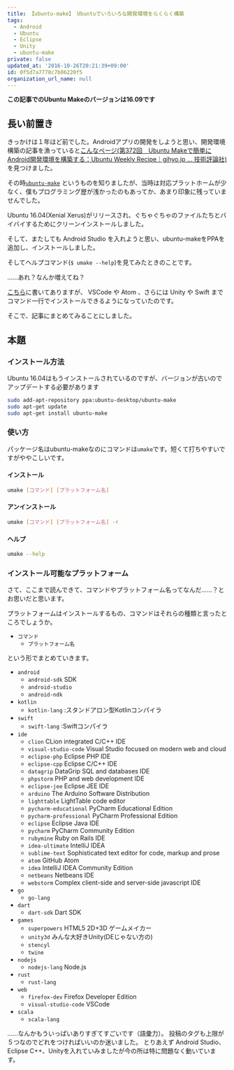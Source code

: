 ```yaml
---
title: 【ubuntu-make】 Ubuntuでいろいろな開発環境をらくらく構築
tags:
  - Android
  - Ubuntu
  - Eclipse
  - Unity
  - ubuntu-make
private: false
updated_at: '2016-10-26T20:21:39+09:00'
id: 0f5d7a7778c7b06220f5
organization_url_name: null
---
```

**この記事でのUbuntu Makeのバージョンは16.09です**
## 長い前置き
きっかけは１年ほど前でした。Androidアプリの開発をしようと思い、開発環境構築の記事を漁っていると[こんなページ(第372回　Ubuntu Makeで簡単にAndroid開発環境を構築する：Ubuntu Weekly Recipe｜gihyo.jp … 技術評論社)](http://gihyo.jp/admin/serial/01/ubuntu-recipe/0372)を見つけました。

その時[`ubuntu-make`](https://wiki.ubuntu.com/ubuntu-make) というものを知りましたが、当時は対応プラットホームが少なく、僕もプログラミング歴が浅かったのもあってか、あまり印象に残っていませんでした。

Ubuntu 16.04(Xenial Xerus)がリリースされ、ぐちゃぐちゃのファイルたちとバイバイするためにクリーンインストールしました。

そして、またしても Android Studio を入れようと思い、ubuntu-makeをPPAを追加し、インストールしました。

そしてヘルプコマンド(`$ umake --help`)を見てみたときのことです。

……あれ？なんか増えてね？

[こちら](https://wiki.ubuntu.com/ubuntu-make#Supported_platforms)に書いてありますが、 VSCode や Atom 、さらには Unity や Swift までコマンド一行でインストールできるようになっていたのです。

そこで、記事にまとめてみることにしました。

## 本題
### インストール方法
Ubuntu 16.04はもうインストールされているのですが、バージョンが古いのでアップデートする必要があります

```bash
sudo add-apt-repository ppa:ubuntu-desktop/ubuntu-make
sudo apt-get update
sudo apt-get install ubuntu-make
```

### 使い方
パッケージ名はubuntu-makeなのにコマンドは`umake`です。短くて打ちやすいですがややこしいです。
#### インストール
```bash
umake [コマンド] [プラットフォーム名]
```
#### アンインストール
```bash
umake [コマンド] [プラットフォーム名] -r
```
#### ヘルプ
```bash
umake --help
```

### インストール可能なプラットフォーム
さて、ここまで読んできて、コマンドやプラットフォーム名ってなんだ……？とお思いだと思います。

プラットフォームはインストールするもの、コマンドはそれらの種類と言ったところでしょうか。

- `コマンド`
  - `プラットフォーム名` 

という形でまとめていきます。

- `android`
  - `android-sdk` SDK
  - `android-studio`
  - `android-ndk`
- `kotlin`
  - `kotlin-lang` :スタンドアロン型Kotlinコンパイラ
- `swift`
  - `swift-lang` :Swiftコンパイラ
- `ide`
  - `clion` CLion integrated C/C++ IDE
  - `visual-studio-code` Visual Studio focused on modern web and cloud
  - `eclipse-php` Eclipse PHP IDE
  - `eclipse-cpp` Eclipse C/C++ IDE
  - `datagrip` DataGrip SQL and databases IDE
  - `phpstorm` PHP and web development IDE
  - `eclipse-jee` Eclipse JEE IDE
  - `arduino` The Arduino Software Distribution
  - `lighttable` LightTable code editor
  - `pycharm-educational` PyCharm Educational Edition
  - `pycharm-professional` PyCharm Professional Edition
  - `eclipse` Eclipse Java IDE
  - `pycharm` PyCharm Community Edition
  - `rubymine` Ruby on Rails IDE
  - `idea-ultimate` IntelliJ IDEA
  - `sublime-text`  Sophisticated text editor for code, markup and prose
  - `atom` GitHub Atom
  - `idea` IntelliJ IDEA Community Edition
  - `netbeans` Netbeans IDE
  - `webstorm` Complex client-side and server-side javascript IDE
- `go`
  - `go-lang`
- `dart`
  - `dart-sdk` Dart SDK
- `games`
  - `superpowers` HTML5 2D+3D ゲームメイカー
  - `unity3d` みんな大好きUnity(DEじゃない方の)
  - `stencyl`
  - `twine`
- `nodejs`
  - `nodejs-lang` Node.js
- `rust`
  - `rust-lang`
- `web`
  - `firefox-dev` Firefox Developer Edition
  - `visual-studio-code` VSCode
- `scala`
  - `scala-lang`

……なんかもういっぱいありすぎてすごいです（語彙力）。
投稿のタグも上限が５つなのでどれをつければいいのか迷いました。
とりあえず Android Studio、Eclipse C++、Unityを入れていみましたが今の所は特に問題なく動いています。
